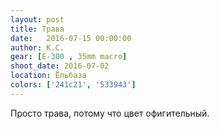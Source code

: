 ```yaml
---
layout: post
title: Трава
date:   2016-07-15 00:00:00
author: К.С.
gear: [E-300 , 35mm macro]
shoot_date: 2016-07-02
location: Ёльбаза
colors: ['241c21', '533943']
---
```


Просто трава, потому что цвет офигительный.
